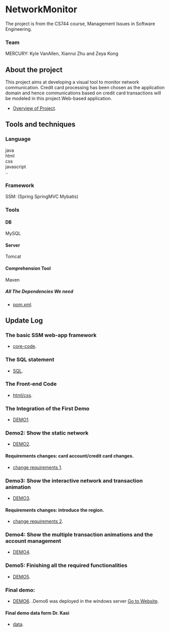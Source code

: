# NetworkMonitor
The project is from the CS744 course, Management Issues in Software Engineering.  
### Team  
MERCURY:	Kyle VanAllen, Xianrui Zhu and Zeya Kong  
## About the project  
This project aims at developing a visual tool to monitor network communication. Credit card processing
has been chosen as the application domain and hence communications based on credit card transactions
will be modeled in this project.Web-based application.
  * [Overview of Project](https://github.com/Kong96/NetworkMonitor/blob/master/Project%20Description.pdf).
## Tools and techniques 
### Language  
java  
html  
css  
javascript  
..
### Framework  
SSM: (Spring SpringMVC Mybatis)  
### Tools  
#### DB  
MySQL  
#### Server  
Tomcat  
#### Comprehension Tool  
Maven  
##### All The Dependencies We need  
* [pom.xml](https://github.com/Kong96/NetworkMonitor/blob/master/Codes/NetworkMonitor/pom.xml).
## Update Log  
### The basic SSM web-app framework
* [core-code](https://github.com/Kong96/NetworkMonitor/tree/95a7fdbb6f1f92f6e1d9c55e56d65e1110afa667).
### The SQL statement
* [SQL](https://github.com/Kong96/NetworkMonitor/tree/master/SQL).
### The Front-end Code
* [html/css](https://github.com/Kong96/NetworkMonitor/tree/master/Codes/NetworkMonitor/src/main/webapp).  
### The Integration of the First Demo
* [DEMO1](https://github.com/Kong96/NetworkMonitor/tree/767fa8b45147e7d687c4e12418b294a470f4c5a2).  
### Demo2: Show the static network
* [DEMO2](https://github.com/Kong96/NetworkMonitor/tree/543fe07b2b34acac874516c52bae4bdc9ad90ed4). 
#### Requirements changes: card account/credit card changes.
* [change requirements 1](https://github.com/zeyakong/NetworkMonitor/blob/master/Project%20Description%20-%20changes%201.pdf). 
### Demo3: Show the interactive network and transaction animation
* [DEMO3](https://github.com/Kong96/NetworkMonitor/tree/7d73809aaa4aeccbcf332d082aeffca6eb2e3925). 
#### Requirements changes: introduce the region.
* [change requirements 2](https://github.com/zeyakong/NetworkMonitor/blob/master/Project%20Description%20-%20changes%202.pdf). 
### Demo4: Show the multiple transaction animations and the account management
* [DEMO4](https://github.com/zeyakong/NetworkMonitor/tree/899d396831ef9514231667529ed894286d78eab6). 
### Demo5: Finishing all the required functionalities
* [DEMO5](https://github.com/zeyakong/NetworkMonitor/tree/7d2d72ffc58ff8a39571ab6e74dda142107830ad). 
### Final demo:
* [DEMO6](https://github.com/zeyakong/NetworkMonitor/tree/52de2d07ded1562d83312a1dbee23744a9a3031a). 
.Demo6 was deployed in the windows server [Go to Website](http://138.49.101.86:8080/demo6/login).  
#### Final demo data form Dr. Kasi
* [data](http://faculty.cs.uwlax.edu/~kasi/cs744/cs744-18/Test%20Data.xlsx).

